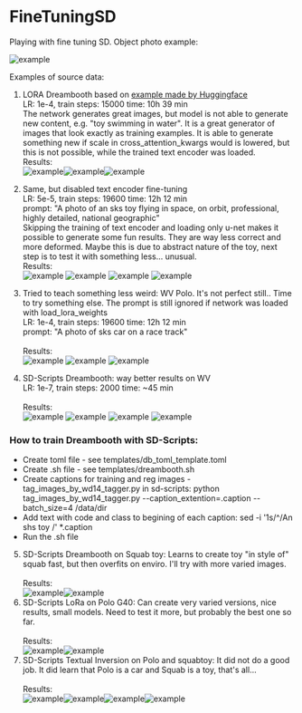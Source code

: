 # FineTuningSD
Playing with fine tuning SD.
Object photo example:

![example](train_squab/20230524_101158.jpg)

Examples of source data:

1) LORA Dreambooth based on [example made by Huggingface](https://huggingface.co/docs/diffusers/main/en/training/lora)<br />
LR: 1e-4, train steps: 15000 time: 10h 39 min<br />
The network generates great images, but model is not able to generate new content, e.g. "toy swimming in water". It is a great generator of images that look exactly as training examples. It is able to generate something new if scale in cross_attention_kwargs would is lowered, but this is not possible, while the trained text encoder was loaded.
<br /> Results:<br /> ![example](examples/dreambooth_lora/2.png)![example](examples/dreambooth_lora/3.png)![example](examples/dreambooth_lora/gen0.png)

2) Same, but disabled text encoder fine-tuning<br />
LR: 5e-5, train steps: 19600 time: 12h 12 min <br />
prompt: "A photo of an sks toy flying in space, on orbit, professional, highly detailed, national geographic"<br />
Skipping the training of text encoder and loading only u-net makes it possible to generate some fun results. They are way less correct and more deformed. Maybe this is due to abstract nature of the toy, next step is to test it with something less... unusual.
<br /> Results:<br /> ![example](examples/dreambooth_lora/gen_no_txt1.png)
![example](examples/dreambooth_lora/gen_no_txt2.png)
![example](examples/dreambooth_lora/gen_no_txt3.png)
![example](examples/dreambooth_lora/gen_no_txt4.png)

3) Tried to teach something less weird: WV Polo. It's not perfect still.. Time to try something else. The prompt is still ignored if network was loaded with load_lora_weights<br />
LR: 1e-4, train steps: 19600 time: 12h 12 min <br />
prompt: "A photo of sks car on a race track"<br />
<br /> Results:<br /> ![example](examples/dreambooth_lora/gen_polo.png)
![example](examples/dreambooth_lora/gen_polo2.png)
![example](examples/dreambooth_lora/gen_polo3.png)
4) SD-Scripts Dreambooth: way better results on WV<br />
LR: 1e-7, train steps: 2000 time: ~45 min <br />
<br /> Results:<br /> ![example](examples/dreambooth-sd-scripts/1.jpeg)
![example](examples/dreambooth-sd-scripts/2.png)
![example](examples/dreambooth-sd-scripts/3.png)
![example](examples/dreambooth-sd-scripts/4.jpeg)

### How to train Dreambooth with SD-Scripts:

- Create toml file - see templates/db_toml_template.toml
- Create .sh file - see templates/dreambooth.sh
- Create captions for training and reg images - tag_images_by_wd14_tagger.py in sd-scripts: python tag_images_by_wd14_tagger.py --caption_extention=.caption --batch_size=4 /data/dir
- Add text with code and class to begining of each caption: sed -i '1s/^/An shs toy /' *.caption
- Run the .sh file

5) SD-Scripts Dreambooth on Squab toy: Learns to create toy "in style of" squab fast, but then overfits on enviro. I'll try with more varied images.<br />
<br /> Results:<br /> ![example](examples/dreambooth-sd-scripts/squab0.png)![example](examples/dreambooth-sd-scripts/squab5000.png)
6) SD-Scripts LoRa on Polo G40: Can create very varied versions, nice results, small models. Need to test it more, but probably the best one so far.<br />
<br /> Results:<br /> ![example](examples/lora/1.png)![example](examples/lora/2.png)
7) SD-Scripts Textual Inversion on Polo and squabtoy: It did not do a good job. It did learn that Polo is a car and Squab is a toy, that's all...<br />
<br /> Results:<br /> ![example](examples/ti/1.png)![example](examples/ti/2.png)![example](examples/ti/3.png)![example](examples/ti/4.png)